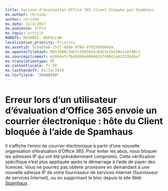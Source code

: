 ```yaml
---
title: Version d’évaluation Office 365 client bloquée par Spamhaus
ms.author: chrisda
author: chrisda
ms.date: 11/4/2017
ms.audience: ITPro
ms.topic: article
ROBOTS: NOINDEX, NOFOLLOW
localization_priority: Priority
ms.assetid: 5cba50a0-257f-45de-9f68-df9250838eba
ms.openlocfilehash: 9b57b68c3ab7c3093642c8d21e1b538e1c6f98c2
ms.sourcegitcommit: e2864efcfb493b6e46b662b746661a61232bdba7
ms.translationtype: MT
ms.contentlocale: fr-FR
ms.lasthandoff: 01/24/2019
ms.locfileid: "29468938"
---
```

# <a name="error-when-an-office-365-trial-user-sends-email-client-host-blocked-using-spamhaus"></a>Erreur lors d’un utilisateur d’évaluation d’Office 365 envoie un courrier électronique : hôte du Client bloquée à l’aide de Spamhaus

Il s’affiche l’envoi de courrier électronique à partir d’une nouvelle organisation d’évaluation d’Office 365. Pour éviter les abus, nous bloquer les adresses IP qui ont été précédemment compromis. Cette vérification spécifique n’est plus appliquée après le démarrage à l’aide de payer des licences. Vous ne pourrez pas obtenir provisoire en demandant à une nouvelle adresse IP de votre fournisseur de services internet (fournisseur de services Internet), ou en supprimant le bloc depuis le site Web [Spamhaus](https://go.microsoft.com/fwlink/p/?linkid=123245) . 
  


